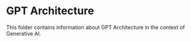 # GPT Architecture

This folder contains information about GPT Architecture in the context of Generative AI.